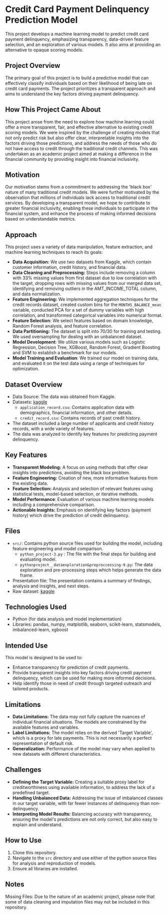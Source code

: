 # Credit Card Payment Delinquency Prediction Model

This project develops a machine learning model to predict credit card payment delinquency, emphasizing transparency, data-driven feature selection, and an exploration of various models. It also aims at providing an alternative to opaque scoring models.

## Project Overview

The primary goal of this project is to build a predictive model that can effectively classify individuals based on their likelihood of being late on credit card payments. The project prioritizes a transparent approach and aims to understand the key factors driving payment delinquency.

## How This Project Came About

This project arose from the need to explore how machine learning could offer a more transparent, fair, and effective alternative to existing credit scoring models. We were inspired by the challenge of creating models that not only predict risk but also offer clear, interpretable insights into the factors driving those predictions, and address the needs of those who do not have access to credit through the traditional credit channels. This was undertaken as an academic project aimed at making a difference in the financial community by providing insight into financial inclusivity.

## Motivation

Our motivation stems from a commitment to addressing the 'black box' nature of many traditional credit models. We were further motivated by the observation that millions of individuals lack access to traditional credit services. By developing a transparent model, we hope to contribute to greater financial inclusivity, enabling these individuals to participate in the financial system, and enhance the process of making informed decisions based on understandable metrics.

## Approach

This project uses a variety of data manipulation, feature extraction, and machine learning techniques to reach its goals:
*  **Data Acquisition:** We use two datasets from Kaggle, which contain customer information, credit history, and financial data.
*  **Data Cleaning and Preprocessing:** Steps include removing a column with 33% missing values from first dataset due to low correlation with the target, dropping rows with missing values from our merged data set, identifying and removing outliers in the AMT_INCOME_TOTAL column, and data normalization.
*   **Feature Engineering:** We implemented aggregation techniques for the credit records dataset, created custom bins for the `MONTHS_BALANCE_mean` variable, conducted PCA for a set of dummy variables with high correlation, and transformed categorical variables into numerical format.
*   **Feature Selection:** We select features based on domain knowledge, Random Forest analysis, and feature correlation.
*   **Data Partitioning:** The dataset is split into 70/30 for training and testing. We used oversampling for dealing with an unbalanced dataset.
*   **Model Development**: We utilize various models such as Logistic Regression, Decision Tree, XGBoost, Random Forest, Gradient Boosting and SVM to establish a benchmark for our models.
*   **Model Training and Evaluation**: We trained our model on training data, and evaluated it on the test data using a range of techniques for optimization.

## Dataset Overview

*   Data Source: The data was obtained from Kaggle.
*   Datasets: [kaggle](https://www.kaggle.com/datasets/rikdifos/credit-card-approval-prediction)
    *   `application_record.csv`: Contains application data with demographics, financial information, and other details.
    *   `credit_record.csv`: Contains records of past credit history.
*   The dataset included a large number of applicants and credit history records, with a wide variety of features.
* The data was analyzed to identify key features for predicting payment delinquency.

## Key Features

*   **Transparent Modeling:** A focus on using methods that offer clear insights into predictions, avoiding the black box problem.
*   **Feature Engineering:** Creation of new, more informative features from the existing data.
*   **Feature Selection:** Analysis and selection of relevant features using statistical tests, model-based selection, or iterative methods.
*   **Model Performance**: Evaluation of various machine learning models including a comprehensive comparison.
* **Actionable Insights:** Emphasis on identifying key factors (payment history) which drive the prediction of credit delinquency.

## Files

*   `src/`: Contains python source files used for building the model, including feature engineering and model comparison.
    *   `python_project-3.py` : The file with the final steps for building and evaluating model.
    *  `pythonproject__dataexploration&preproccessing-9.py`: The data exploration and pre-processing steps which helps generate the data frame.
*   Presentation file: The presentation contains a summary of findings, analysis and insights, and next steps.
* Raw dataset: [kaggle](https://www.kaggle.com/datasets/rikdifos/credit-card-approval-prediction)

## Technologies Used

*   Python (for data analysis and model implementation)
*   Libraries: pandas, numpy, matplotlib, seaborn, scikit-learn, statsmodels, imbalanced-learn, xgboost

## Intended Use

This model is designed to be used to:
-  Enhance transparency for prediction of credit payments.
-   Provide transparent insights into key factors driving credit payment delinquency, which can be used for making more informed decisions.
-   Help identify those in need of credit through targeted outreach and tailored products.

## Limitations

*   **Data Limitations:** The data may not fully capture the nuances of individual financial situations. The models are constrained by the available features and variables.
*   **Label Limitations:** The model relies on the derived 'Target Variable', which is a proxy for late payments. This is not necessarily a perfect representation of default risk.
*   **Generalization:** Performance of the model may vary when applied to new datasets with different characteristics.

## Challenges

*   **Defining the Target Variable:** Creating a suitable proxy label for creditworthiness using available information, to address the lack of a predefined target.
*   **Handling Unbalanced Data:** Addressing the issue of imbalanced classes in our target variable, with far fewer instances of delinquency than non-delinquency.
*   **Interpreting Model Results:** Balancing accuracy with transparency, ensuring the model's predictions are not only correct, but also easy to explain and understand.

## How to Use

1.  Clone this repository.
2.  Navigate to the `src` directory and use either of the python source files for analysis and reproduction of models.
3. Ensure all libraries are installed.

## Notes

Missing Files: Due to the nature of an academic project, please note that some of data cleaning and imputation files may not be included in this repository.
